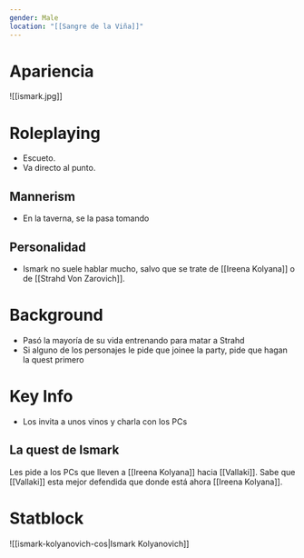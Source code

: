 ```yaml
---
gender: Male
location: "[[Sangre de la Viña]]"
---
```

# Apariencia
![[ismark.jpg]]
# Roleplaying
- Escueto.
- Va directo al punto.
## Mannerism
- En la taverna, se la pasa tomando

## Personalidad
- Ismark no suele hablar mucho, salvo que se trate de [[Ireena Kolyana]] o de [[Strahd Von Zarovich]].
# Background
- Pasó la mayoría de su vida entrenando para matar a Strahd
- Si alguno de los personajes le pide que joinee la party, pide que hagan la quest primero
# Key Info
- Los invita a unos vinos y charla con los PCs
## La quest de Ismark
Les pide a los PCs que lleven a [[Ireena Kolyana]] hacia [[Vallaki]].
Sabe que [[Vallaki]] esta mejor defendida que donde está ahora [[Ireena Kolyana]].
# Statblock
![[ismark-kolyanovich-cos|Ismark Kolyanovich]]